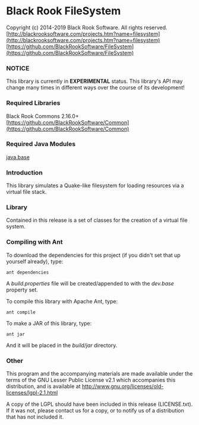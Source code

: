 # Black Rook FileSystem

Copyright (c) 2014-2019 Black Rook Software. All rights reserved.  
[http://blackrooksoftware.com/projects.htm?name=filesystem](http://blackrooksoftware.com/projects.htm?name=filesystem)  
[https://github.com/BlackRookSoftware/FileSystem](https://github.com/BlackRookSoftware/FileSystem)

### NOTICE

This library is currently in **EXPERIMENTAL** status. This library's API
may change many times in different ways over the course of its development!

### Required Libraries

Black Rook Commons 2.16.0+  
[https://github.com/BlackRookSoftware/Common](https://github.com/BlackRookSoftware/Common)

### Required Java Modules

[java.base](https://docs.oracle.com/javase/10/docs/api/java.base-summary.html)  

### Introduction

This library simulates a Quake-like filesystem for loading resources via a 
virtual file stack.

### Library

Contained in this release is a set of classes for the creation of a virtual file system.

### Compiling with Ant

To download the dependencies for this project (if you didn't set that up yourself already), type:

	ant dependencies

A *build.properties* file will be created/appended to with the *dev.base* property set.
	
To compile this library with Apache Ant, type:

	ant compile

To make a JAR of this library, type:

	ant jar

And it will be placed in the *build/jar* directory.

### Other

This program and the accompanying materials
are made available under the terms of the GNU Lesser Public License v2.1
which accompanies this distribution, and is available at
http://www.gnu.org/licenses/old-licenses/lgpl-2.1.html

A copy of the LGPL should have been included in this release (LICENSE.txt).
If it was not, please contact us for a copy, or to notify us of a distribution
that has not included it. 
